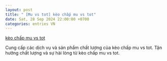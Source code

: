 ```yaml
---
layout: post
title: " [Mu vs tot] kèo chấp mu vs tot"
date: Sat, 28 Sep 2024 22:00:00 +0700
categories: entries VN
---
```

[kèo chấp mu vs tot](https://www.bienphong.com.vn/k%C3%A8o_ch%E1%BA%A5p_mu_vs_tot.xhtml)

Cung cấp các dịch vụ và sản phẩm chất lượng của kèo chấp mu vs tot. Tận hưởng chất lượng và sự hài lòng từ kèo chấp mu vs tot.️

